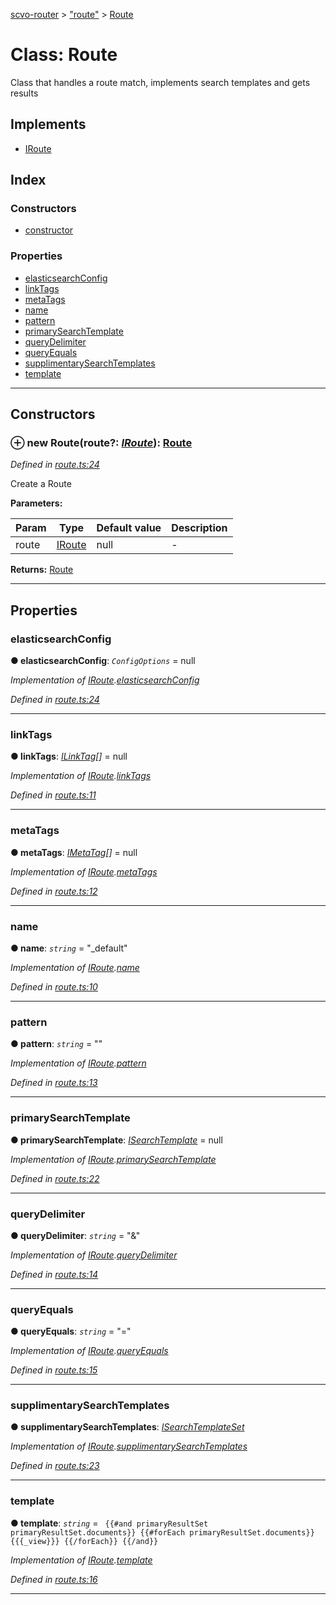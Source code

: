 [scvo-router](../README.md) > ["route"](../modules/_route_.md) > [Route](../classes/_route_.route.md)



# Class: Route


Class that handles a route match, implements search templates and gets results

## Implements

* [IRoute](../interfaces/_interfaces_.iroute.md)

## Index

### Constructors

* [constructor](_route_.route.md#constructor)


### Properties

* [elasticsearchConfig](_route_.route.md#elasticsearchconfig)
* [linkTags](_route_.route.md#linktags)
* [metaTags](_route_.route.md#metatags)
* [name](_route_.route.md#name)
* [pattern](_route_.route.md#pattern)
* [primarySearchTemplate](_route_.route.md#primarysearchtemplate)
* [queryDelimiter](_route_.route.md#querydelimiter)
* [queryEquals](_route_.route.md#queryequals)
* [supplimentarySearchTemplates](_route_.route.md#supplimentarysearchtemplates)
* [template](_route_.route.md#template)



---
## Constructors
<a id="constructor"></a>


### ⊕ **new Route**(route?: *[IRoute](../interfaces/_interfaces_.iroute.md)*): [Route](_route_.route.md)


*Defined in [route.ts:24](https://github.com/scvodigital/scvo-router/blob/5b0746b/src/route.ts#L24)*



Create a Route


**Parameters:**

| Param | Type | Default value | Description |
| ------ | ------ | ------ | ------ |
| route | [IRoute](../interfaces/_interfaces_.iroute.md)  |  null |   - |





**Returns:** [Route](_route_.route.md)

---


## Properties
<a id="elasticsearchconfig"></a>

###  elasticsearchConfig

**●  elasticsearchConfig**:  *`ConfigOptions`*  =  null

*Implementation of [IRoute](../interfaces/_interfaces_.iroute.md).[elasticsearchConfig](../interfaces/_interfaces_.iroute.md#elasticsearchconfig)*

*Defined in [route.ts:24](https://github.com/scvodigital/scvo-router/blob/5b0746b/src/route.ts#L24)*





___

<a id="linktags"></a>

###  linkTags

**●  linkTags**:  *[ILinkTag](../interfaces/_interfaces_.ilinktag.md)[]*  =  null

*Implementation of [IRoute](../interfaces/_interfaces_.iroute.md).[linkTags](../interfaces/_interfaces_.iroute.md#linktags)*

*Defined in [route.ts:11](https://github.com/scvodigital/scvo-router/blob/5b0746b/src/route.ts#L11)*





___

<a id="metatags"></a>

###  metaTags

**●  metaTags**:  *[IMetaTag](../interfaces/_interfaces_.imetatag.md)[]*  =  null

*Implementation of [IRoute](../interfaces/_interfaces_.iroute.md).[metaTags](../interfaces/_interfaces_.iroute.md#metatags)*

*Defined in [route.ts:12](https://github.com/scvodigital/scvo-router/blob/5b0746b/src/route.ts#L12)*





___

<a id="name"></a>

###  name

**●  name**:  *`string`*  = "_default"

*Implementation of [IRoute](../interfaces/_interfaces_.iroute.md).[name](../interfaces/_interfaces_.iroute.md#name)*

*Defined in [route.ts:10](https://github.com/scvodigital/scvo-router/blob/5b0746b/src/route.ts#L10)*





___

<a id="pattern"></a>

###  pattern

**●  pattern**:  *`string`*  = ""

*Implementation of [IRoute](../interfaces/_interfaces_.iroute.md).[pattern](../interfaces/_interfaces_.iroute.md#pattern)*

*Defined in [route.ts:13](https://github.com/scvodigital/scvo-router/blob/5b0746b/src/route.ts#L13)*





___

<a id="primarysearchtemplate"></a>

###  primarySearchTemplate

**●  primarySearchTemplate**:  *[ISearchTemplate](../interfaces/_interfaces_.isearchtemplate.md)*  =  null

*Implementation of [IRoute](../interfaces/_interfaces_.iroute.md).[primarySearchTemplate](../interfaces/_interfaces_.iroute.md#primarysearchtemplate)*

*Defined in [route.ts:22](https://github.com/scvodigital/scvo-router/blob/5b0746b/src/route.ts#L22)*





___

<a id="querydelimiter"></a>

###  queryDelimiter

**●  queryDelimiter**:  *`string`*  = "&"

*Implementation of [IRoute](../interfaces/_interfaces_.iroute.md).[queryDelimiter](../interfaces/_interfaces_.iroute.md#querydelimiter)*

*Defined in [route.ts:14](https://github.com/scvodigital/scvo-router/blob/5b0746b/src/route.ts#L14)*





___

<a id="queryequals"></a>

###  queryEquals

**●  queryEquals**:  *`string`*  = "="

*Implementation of [IRoute](../interfaces/_interfaces_.iroute.md).[queryEquals](../interfaces/_interfaces_.iroute.md#queryequals)*

*Defined in [route.ts:15](https://github.com/scvodigital/scvo-router/blob/5b0746b/src/route.ts#L15)*





___

<a id="supplimentarysearchtemplates"></a>

###  supplimentarySearchTemplates

**●  supplimentarySearchTemplates**:  *[ISearchTemplateSet](../interfaces/_interfaces_.isearchtemplateset.md)* 

*Implementation of [IRoute](../interfaces/_interfaces_.iroute.md).[supplimentarySearchTemplates](../interfaces/_interfaces_.iroute.md#supplimentarysearchtemplates)*

*Defined in [route.ts:23](https://github.com/scvodigital/scvo-router/blob/5b0746b/src/route.ts#L23)*





___

<a id="template"></a>

###  template

**●  template**:  *`string`*  =  `
        {{#and primaryResultSet primaryResultSet.documents}}
            {{#forEach primaryResultSet.documents}}
                {{{_view}}}
            {{/forEach}}
        {{/and}}`

*Implementation of [IRoute](../interfaces/_interfaces_.iroute.md).[template](../interfaces/_interfaces_.iroute.md#template)*

*Defined in [route.ts:16](https://github.com/scvodigital/scvo-router/blob/5b0746b/src/route.ts#L16)*





___


